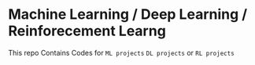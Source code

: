 # Machine Learning / Deep Learning / Reinforecement Learng
This repo Contains Codes for 
`ML projects`
`DL projects`
or
`RL projects`
